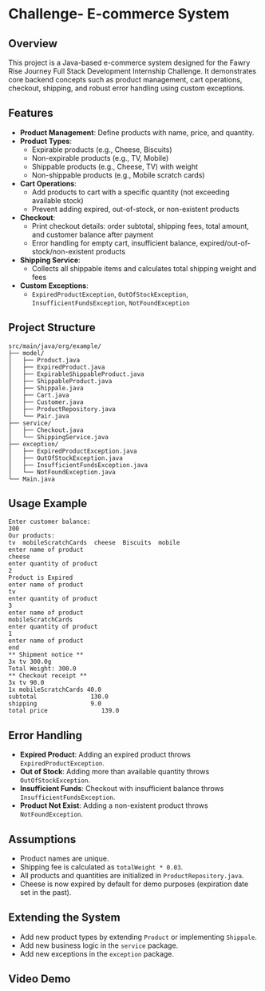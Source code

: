 # Challenge- E-commerce System

## Overview
This project is a Java-based e-commerce system designed for the Fawry Rise Journey Full Stack Development Internship Challenge. It demonstrates core backend concepts such as product management, cart operations, checkout, shipping, and robust error handling using custom exceptions.

## Features
- **Product Management**: Define products with name, price, and quantity.
- **Product Types**:
  - Expirable products (e.g., Cheese, Biscuits)
  - Non-expirable products (e.g., TV, Mobile)
  - Shippable products (e.g., Cheese, TV) with weight
  - Non-shippable products (e.g., Mobile scratch cards)
- **Cart Operations**:
  - Add products to cart with a specific quantity (not exceeding available stock)
  - Prevent adding expired, out-of-stock, or non-existent products
- **Checkout**:
  - Print checkout details: order subtotal, shipping fees, total amount, and customer balance after payment
  - Error handling for empty cart, insufficient balance, expired/out-of-stock/non-existent products
- **Shipping Service**:
  - Collects all shippable items and calculates total shipping weight and fees
- **Custom Exceptions**:
  - `ExpiredProductException`, `OutOfStockException`, `InsufficientFundsException`, `NotFoundException`

## Project Structure
```
src/main/java/org/example/
├── model/
│   ├── Product.java
│   ├── ExpiredProduct.java
│   ├── ExpirableShippableProduct.java
│   ├── ShippableProduct.java
│   ├── Shippale.java
│   ├── Cart.java
│   ├── Customer.java
│   ├── ProductRepository.java
│   └── Pair.java
├── service/
│   ├── Checkout.java
│   └── ShippingService.java
├── exception/
│   ├── ExpiredProductException.java
│   ├── OutOfStockException.java
│   ├── InsufficientFundsException.java
│   └── NotFoundException.java
└── Main.java
```


## Usage Example
```
Enter customer balance:
300
Our products:
tv  mobileScratchCards  cheese  Biscuits  mobile  
enter name of product
cheese
enter quantity of product
2
Product is Expired
enter name of product
tv
enter quantity of product
3
enter name of product
mobileScratchCards
enter quantity of product
1
enter name of product
end
** Shipment notice **
3x tv 300.0g
Total Weight: 300.0
** Checkout receipt **
3x tv 90.0
1x mobileScratchCards 40.0
subtotal               130.0
shipping               9.0
total price               139.0
```

## Error Handling
- **Expired Product**: Adding an expired product throws `ExpiredProductException`.
- **Out of Stock**: Adding more than available quantity throws `OutOfStockException`.
- **Insufficient Funds**: Checkout with insufficient balance throws `InsufficientFundsException`.
- **Product Not Exist**: Adding a non-existent product throws `NotFoundException`.

## Assumptions
- Product names are unique.
- Shipping fee is calculated as `totalWeight * 0.03`.
- All products and quantities are initialized in `ProductRepository.java`.
- Cheese is now expired by default for demo purposes (expiration date set in the past).

## Extending the System
- Add new product types by extending `Product` or implementing `Shippale`.
- Add new business logic in the `service` package.
- Add new exceptions in the `exception` package.

## Video Demo
<!-- Uploading "challenge.mp4"... -->


